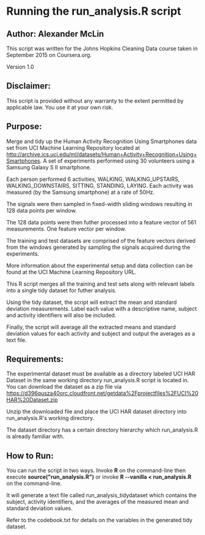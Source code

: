 # Running the run_analysis.R script

## Author:  Alexander McLin

This script was written for the Johns Hopkins Cleaning Data course taken in September 2015 on Coursera.org.

Version 1.0

## Disclaimer:

This script is provided without any warranty to the extent permitted by applicable law. You use it at your own risk.

## Purpose:

Merge and tidy up the Human Activity Recognition Using Smartphones data set from UCI Machine Learning Repository located at <http://archive.ics.uci.edu/ml/datasets/Human+Activity+Recognition+Using+Smartphones>. A set of experiments performed using 30 volunteers using a Samsung Galaxy S II smartphone.

Each person performed 6 activities, WALKING, WALKING_UPSTAIRS, WALKING_DOWNSTAIRS, SITTING, STANDING, LAYING. Each activity was measured (by the Samsung smartphone) at a rate of 50Hz.

The signals were then sampled in fixed-width sliding windows resulting in 128 data points per window.

The 128 data points were then futher processed into a feature vector of 561 measurements. One feature vector per window.

The training and test datasets are comprised of the feature vectors derived from the windows generated by sampling the signals acquired during the experiments.

More information about the experimental setup and data collection can be found at the UCI Machine Learning Repository URL.

This R script merges all the training and test sets along with relevant labels into a single tidy dataset for futher analysis.

Using the tidy dataset, the script will extract the mean and standard deviation measurements. Label each value with a descriptive name, subject and activity identifiers will also be included.

Finally, the script will average all the extracted means and standard deviation values for each activity and subject and output the averages as a text file.

## Requirements:

The experimental dataset must be available as a directory labeled UCI HAR Dataset in the same working directory run_analysis.R script is located in. You can download the dataset as a zip file via <https://d396qusza40orc.cloudfront.net/getdata%2Fprojectfiles%2FUCI%20HAR%20Dataset.zip>

Unzip the downloaded file and place the UCI HAR dataset directory into run_analysis.R's working directory.

The dataset directory has a certain directory hierarchy which run_analysis.R is already familiar with.

## How to Run:

You can run the script in two ways. Invoke <b>R</b> on the command-line then execute <b>source("run_analysis.R")</b> or invoke <b>R --vanilla < run_analysis.R</b> on the command-line.

It will generate a text file called run_analysis_tidydataset which contains the subject, activity identifiers, and the averages of the measured mean and standard deviation values.

Refer to the codebook.txt for details on the variables in the generated tidy dataset.
